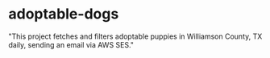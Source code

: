 # adoptable-dogs
"This project fetches and filters adoptable puppies in Williamson County, TX daily, sending an email via AWS SES."
